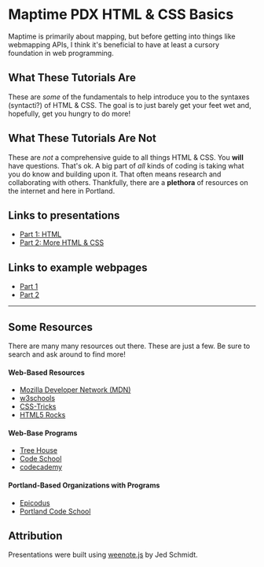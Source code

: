 # Maptime PDX HTML & CSS Basics

Maptime is primarily about mapping, but before getting into things like webmapping APIs, I think it's beneficial to have at least a cursory foundation in web programming.

## What These Tutorials __Are__

These are _some_ of the fundamentals to help introduce you to the syntaxes (syntacti?) of HTML & CSS. The goal is to just barely get your feet wet and, hopefully, get you hungry to do more!

## What These Tutorials __Are Not__

These are _not_ a comprehensive guide to all things HTML & CSS. You __will__ have questions. That's ok. A big part of _all_ kinds of coding is taking what you do know and building upon it. That often means research and collaborating with others. Thankfully, there are a __plethora__ of resources on the internet and here in Portland.

## Links to presentations

 - <a href="//mattsayler.github.io/Maptime_HTML_CSS_Basics/Part1/presentation.html" target="_blank">Part 1: HTML</a>
 - <a href="//mattsayler.github.io/Maptime_HTML_CSS_Basics/Part2/presentation.html" target="_blank">Part 2: More HTML & CSS</a>

## Links to example webpages

 - <a href="//mattsayler.github.io/Maptime_HTML_CSS_Basics/Part1/index.html" target="_blank">Part 1</a>
 - <a href="//mattsayler.github.io/Maptime_HTML_CSS_Basics/Part2/index.html" target="_blank">Part 2</a>

---

## Some Resources

There are many many resources out there. These are just a few. Be sure to search and ask around to find more!

#### Web-Based Resources

 - [Mozilla Developer Network (MDN)](//developer.mozilla.org/en-US/)
 - [w3schools](//www.w3schools.com/)
 - [CSS-Tricks](//css-tricks.com/)
 - [HTML5 Rocks](//www.html5rocks.com/en/)

#### Web-Base Programs
 - [Tree House](//teamtreehouse.com/)
 - [Code School](//www.codeschool.com)
 - [codecademy](//www.codecademy.com)

#### Portland-Based Organizations with Programs

 - [Epicodus](//www.epicodus.com/)
 - [Portland Code School](//www.portlandcodeschool.com/)

## Attribution

Presentations were built using [weenote.js](//github.com/jed/weenote) by Jed Schmidt.
